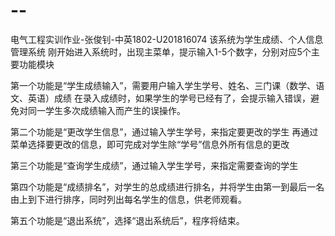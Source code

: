 # --
电气工程实训作业-张俊钊-中英1802-U201816074 该系统为学生成绩、个人信息管理系统 刚开始进入系统时，出现主菜单，提示输入1-5个数字，分别对应5个主要功能模块

第一个功能是“学生成绩输入”，需要用户输入学生学号、姓名、三门课（数学、语文、英语）成绩 在录入成绩时，如果学生的学号已经有了，会提示输入错误，避免对同一学生多次成绩输入而产生的误操作。

第二个功能是“更改学生信息”，通过输入学生学号，来指定要更改的学生 再通过菜单选择要更改的信息，即可完成对学生除“学号”信息外所有信息的更改

第三个功能是“查询学生成绩”，通过输入学生学号，来指定需要查询的学生

第四个功能是“成绩排名”，对学生的总成绩进行排名，并将学生由第一到最后一名由上到下进行排序，同时列出每名学生的信息，供老师观看。

第五个功能是“退出系统”，选择“退出系统后”，程序将结束。
